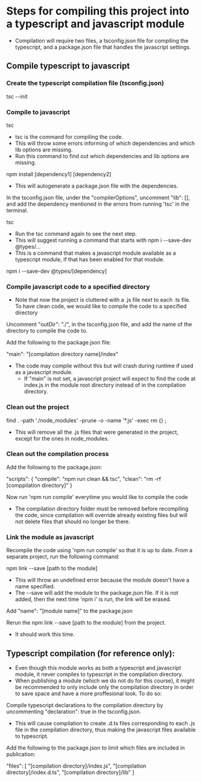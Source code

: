 # Steps for compiling this project into a typescript and javascript module
- Compilation will require two files, a tsconfig.json file for compiling the typescript, and a package.json file that handles the javascript settings.


## Compile typescript to javascript

### Create the typescript compilation file (tsconfig.json)

tsc --init

### Compile to javascript

tsc

- tsc is the command for compiling the code.
- This will throw some errors informing of which dependencies and which lib options are missing.
- Run this command to find out which dependencies and lib options are missing.

npm install [dependency1] [dependency2]
- This will autogenerate a package.json file with the dependencies.

In the tsconfig.json file, under the "compilerOptions", uncomment "lib": [], and add the dependency mentioned in the errors from running 'tsc' in the terminal.

tsc

- Run the tsc command again to see the next step.
- This will suggest running a command that starts with npm i --save-dev @types/...
- This is a command that makes a javascript module available as a typescript module, if that has been enabled for that module.

npm i --save-dev @types/[dependency]

### Compile javascript code to a specified directory
- Note that now the project is cluttered with a .js file next to each .ts file. To have clean code, we would like to compile the code to a specified directory

Uncomment  "outDir": "./", in the tsconfig.json file, and add the name of the directory to compile the code to.

Add the following to the package.json file:

"main": "[compilation directory name]/index"
- The code may compile without this but will crash during runtime if used as a javascript module. 
    - If "main" is not set, a javascript project will expect to find the code at index.js in the module root directory instead of in the compilation directory.

### Clean out the project
find . -path './node_modules' -prune -o -name '*.js' -exec rm {} \;
- This will remove all the .js files that were generated in the project, except for the ones in node_modules.

### Clean out the compilation process
Add the following to the package.json:

"scripts": {
    "compile": "npm run clean && tsc",
    "clean": "rm -rf [comppilation directory]"
  }

Now run 'npm run compile' everytime you would like to compile the code
- The compilation directory folder must be removed before recompiling the code, since compilation will override already existing files but will not delete files that should no longer be there.


### Link the module as javascript
Recompile the code using 'npm run compile' so that it is up to date.
From a separate project, run the following command:

npm link --save [path to the module]
- This will throw an undefined error because the module doesn't have a name specified.
- The --save will add the module to the package.json file. If it is not added, then the next time 'npm i' is run, the link will be erased.

Add "name": "[module name]" to the package.json

Rerun the npm link --save [path to the module] from the project.
- It should work this time. 


## Typescript compilation (for reference only):
- Even though this module works as both a typescript and javascript module, it never compiles to typescript in the compilation directory.
- When publishing a module (which we do not do for this course), it might be recommended to only include only the compilation directory in order to save space and have a more proffesional look. To do so:

Compile typescript declarations to the compilation directory by uncommenting "declaration": true in the tsconfig.json. 
- This will cause compilation to create .d.ts files corresponding to each .js file in the compilation directory, thus making the javascript files available to typescript.

Add the following to the package.json to limit which files are included in publication:

"files": [
    "[compilation directory]/index.js",
    "[compilation directory]/index.d.ts",
    "[compilation directory]/lib"
  ]

